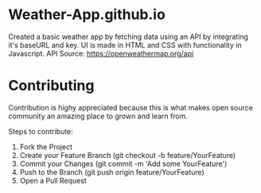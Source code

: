 # Weather-App.github.io

Created a basic weather app by fetching data using an API by integrating it's baseURL and key.
UI is made in HTML and CSS with functionality in Javascript.
API Source: https://openweathermap.org/api

# Contributing

Contribution is highy appreciated because this is what makes open source community an amazing place to grown and learn from.

Steps to contribute:
1. Fork the Project
2. Create your Feature Branch (git checkout -b feature/YourFeature)
3. Commit your Changes (git commit -m 'Add some YourFeature')
4. Push to the Branch (git push origin feature/YourFeature)
5. Open a Pull Request





